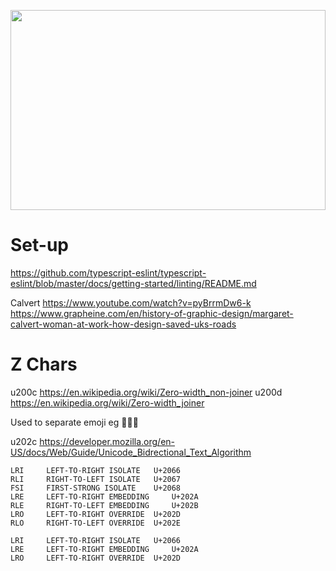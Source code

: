 <p align="center">

<img width="100%" height="320px" src="https://user-images.githubusercontent.com/5805251/156551854-29ef4800-e455-4e86-bb98-deef7dd0d6b7.svg" />

</p>


# Set-up

https://github.com/typescript-eslint/typescript-eslint/blob/master/docs/getting-started/linting/README.md

Calvert
https://www.youtube.com/watch?v=pyBrrmDw6-k
https://www.grapheine.com/en/history-of-graphic-design/margaret-calvert-woman-at-work-how-design-saved-uks-roads

# Z Chars

u200c https://en.wikipedia.org/wiki/Zero-width_non-joiner
u200d https://en.wikipedia.org/wiki/Zero-width_joiner

Used to separate emoji eg 👨‍👩‍👦

u202c https://developer.mozilla.org/en-US/docs/Web/Guide/Unicode_Bidrectional_Text_Algorithm

```
LRI 	LEFT-TO-RIGHT ISOLATE 	U+2066 
RLI 	RIGHT-TO-LEFT ISOLATE 	U+2067 
FSI 	FIRST-STRONG ISOLATE 	U+2068 
LRE 	LEFT-TO-RIGHT EMBEDDING 	U+202A 
RLE 	RIGHT-TO-LEFT EMBEDDING 	U+202B 
LRO 	LEFT-TO-RIGHT OVERRIDE 	U+202D 	
RLO 	RIGHT-TO-LEFT OVERRIDE 	U+202E 	

LRI 	LEFT-TO-RIGHT ISOLATE 	U+2066 
LRE 	LEFT-TO-RIGHT EMBEDDING 	U+202A 
LRO 	LEFT-TO-RIGHT OVERRIDE 	U+202D 	
```
